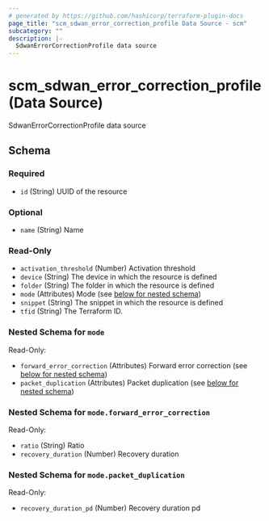 ```yaml
---
# generated by https://github.com/hashicorp/terraform-plugin-docs
page_title: "scm_sdwan_error_correction_profile Data Source - scm"
subcategory: ""
description: |-
  SdwanErrorCorrectionProfile data source
---
```


# scm_sdwan_error_correction_profile (Data Source)

SdwanErrorCorrectionProfile data source



<!-- schema generated by tfplugindocs -->
## Schema

### Required

- `id` (String) UUID of the resource

### Optional

- `name` (String) Name

### Read-Only

- `activation_threshold` (Number) Activation threshold
- `device` (String) The device in which the resource is defined
- `folder` (String) The folder in which the resource is defined
- `mode` (Attributes) Mode (see [below for nested schema](#nestedatt--mode))
- `snippet` (String) The snippet in which the resource is defined
- `tfid` (String) The Terraform ID.

<a id="nestedatt--mode"></a>
### Nested Schema for `mode`

Read-Only:

- `forward_error_correction` (Attributes) Forward error correction (see [below for nested schema](#nestedatt--mode--forward_error_correction))
- `packet_duplication` (Attributes) Packet duplication (see [below for nested schema](#nestedatt--mode--packet_duplication))

<a id="nestedatt--mode--forward_error_correction"></a>
### Nested Schema for `mode.forward_error_correction`

Read-Only:

- `ratio` (String) Ratio
- `recovery_duration` (Number) Recovery duration


<a id="nestedatt--mode--packet_duplication"></a>
### Nested Schema for `mode.packet_duplication`

Read-Only:

- `recovery_duration_pd` (Number) Recovery duration pd
